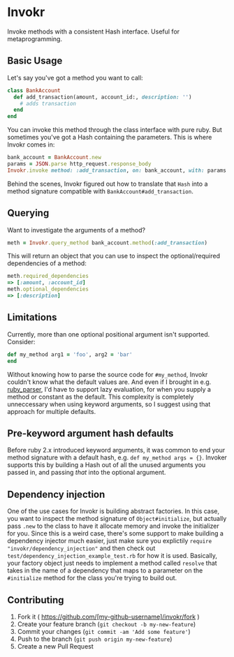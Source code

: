 # Invokr

Invoke methods with a consistent Hash interface. Useful for metaprogramming.

## Basic Usage

Let's say you've got a method you want to call:

```ruby
class BankAccount
  def add_transaction(amount, account_id:, description: '')
    # adds transaction
  end
end
```

You can invoke this method through the class interface with pure ruby. But sometimes you've got a Hash containing the parameters. This is where Invokr comes in:

```ruby
bank_account = BankAccount.new
params = JSON.parse http_request.response_body
Invokr.invoke method: :add_transaction, on: bank_account, with: params
```

Behind the scenes, Invokr figured out how to translate that `Hash` into a method signature compatible with `BankAccount#add_transaction`.

## Querying 

Want to investigate the arguments of a method?

```ruby
meth = Invokr.query_method bank_account.method(:add_transaction)
```

This will return an object that you can use to inspect the optional/required dependencies of a method:

```ruby
meth.required_dependencies
=> [:amount, :account_id]
meth.optional_dependencies
=> [:description]
```

## Limitations

Currently, more than one optional positional argument isn't supported. Consider:

```ruby
def my_method arg1 = 'foo', arg2 = 'bar'
end
```

Without knowing how to parse the source code for `#my_method`, Invokr couldn't know what the default values are. And even if I brought in e.g. [ruby_parser](https://github.com/seattlerb/ruby_parser), I'd have to support lazy evaluation, for when you supply a method or constant as the default. This complexity is completely unneccessary when using keyword arguments, so I suggest using that approach for multiple defaults.

## Pre-keyword argument hash defaults

Before ruby 2.x introduced keyword arguments, it was common to end your method signature with a default hash, e.g. `def my_method args = {}`. Invoker supports this by building a Hash out of all the unused arguments you passed in, and passing *that* into the optional argument.

## Dependency injection

One of the use cases for Invokr is building abstract factories. In this case, you want to inspect the method signature of `Object#initialize`, but actually pass `.new` to the class to have it allocate memory and invoke the initializer for you. Since this is a weird case, there's some support to make building a dependency injector much easier, just make sure you explictily `require "invokr/dependency_injection"` and then check out `test/dependency_injection_example_test.rb` for how it is used. Basically, your factory object just needs to implement a method called `resolve` that takes in the name of a dependency that maps to a parameter on the `#initialize` method for the class you're trying to build out.

## Contributing

1. Fork it ( https://github.com/[my-github-username]/invokr/fork )
2. Create your feature branch (`git checkout -b my-new-feature`)
3. Commit your changes (`git commit -am 'Add some feature'`)
4. Push to the branch (`git push origin my-new-feature`)
5. Create a new Pull Request
